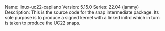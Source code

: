 Name:    linux-uc22-capilano
Version: 5.15.0
Series:  22.04 (jammy)
Description:
    This is the source code for the snap intermediate package. Its sole purpose is to
    produce a signed kernel with a linked initrd which in turn is taken to produce the
    UC22 snaps.
